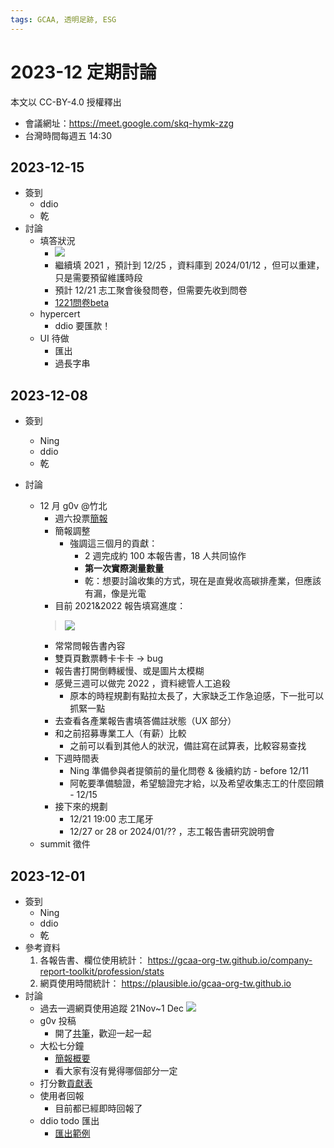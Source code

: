 ```yaml
---
tags: GCAA, 透明足跡, ESG
---
```

# 2023-12 定期討論

本文以 CC-BY-4.0 授權釋出

- 會議網址：https://meet.google.com/skq-hymk-zzg
- 台灣時間每週五 14:30

## 2023-12-15

- 簽到
  - ddio
  - 乾
- 討論
  - 填答狀況
    - ![](https://s3-ap-northeast-1.amazonaws.com/g0v-hackmd-images/uploads/upload_099f449a117de836b138ef8520692d2c.png)
    - 繼續填 2021 ，預計到 12/25 ，資料庫到 2024/01/12 ，但可以重建，只是需要預留維護時段
    - 預計 12/21 志工聚會後發問卷，但需要先收到問卷
    - [1221問卷beta](https://g0v.hackmd.io/dxBI1WGVTRCMxjoj_qHYfw?both)
  - hypercert
    - ddio 要匯款！
  - UI 待做
    - 匯出
    - 過長字串

## 2023-12-08

- 簽到
    - Ning
    - ddio
    - 乾
     
- 討論
    - 12 月 g0v @竹北
        - 週六投票[簡報](https://docs.google.com/presentation/d/1DdcFoj170Xoez1QleAhUg4NwhLzFMLNHIm6rXetpsBI/edit)
        - 簡報調整
          - 強調這三個月的貢獻：
            - 2 週完成約 100 本報告書，18 人共同協作
            - **第一次實際測量數量**
            - 乾：想要討論收集的方式，現在是直覺收高碳排產業，但應該有漏，像是光電
      - 目前 2021&2022 報告填寫進度：
      > ![](https://s3-ap-northeast-1.amazonaws.com/g0v-hackmd-images/uploads/upload_e9603b9f88c51f8304e2da8cf6d001bb.png)
      - 常常問報告書內容
      - 雙頁頁數票轉卡卡卡 -> bug
      - 報告書打開倒轉緩慢、或是圖片太模糊
      - 感覺三週可以做完 2022 ，資料總管人工追殺
          - 原本的時程規劃有點拉太長了，大家缺乏工作急迫感，下一批可以抓緊一點
      - 去查看各產業報告書填答備註狀態（UX 部分）
      - 和之前招募專業工人（有薪）比較
        - 之前可以看到其他人的狀況，備註寫在試算表，比較容易查找
      - 下週時間表
        - Ning 準備參與者提領前的量化問卷 & 後續約訪 - before 12/11
        - 阿乾要準備驗證，希望驗證完才給，以及希望收集志工的什麼回饋 - 12/15
      - 接下來的規劃
        - 12/21 19:00 志工尾牙
        - 12/27 or 28 or 2024/01/?? ，志工報告書研究說明會
    - summit 徵件 


## 2023-12-01

- 簽到
  - Ning
  - ddio
  - 乾
- 參考資料
  1. 各報告書、欄位使用統計： https://gcaa-org-tw.github.io/company-report-toolkit/profession/stats
  2. 網頁使用時間統計： https://plausible.io/gcaa-org-tw.github.io
- 討論
  - 過去一週網頁使用追蹤 21Nov~1 Dec ![](https://s3-ap-northeast-1.amazonaws.com/g0v-hackmd-images/uploads/upload_80db2ad43d808846b5845f40a6e7f2c9.png)
  - g0v 投稿
    - 開了[共筆](https://g0v.hackmd.io/g8S4_fsrSxaL-yw_ikXwWw)，歡迎一起一起
  - 大松七分鐘
      - [簡報概要](https://docs.google.com/document/d/1IZU5mek6omWN4omSK4BbuQzUJUL786GxT1fMUObONsg/edit?usp=sharing)
      - 看大家有沒有覺得哪個部分一定
  - 打分數[貢獻表](https://docs.google.com/spreadsheets/d/1mddVBuxJeTQ7I5cS_tyDEff2ZcC6Vuv1R_MclnwGP_c/edit#gid=0)
  - 使用者回報
      - 目前都已經即時回報了
  -  ddio todo 匯出
      -  [匯出範例](https://docs.google.com/spreadsheets/d/1b8yz-VsZl170fkI7wqDwJVZ5-XiPXljJBW7G-PFylMw/edit?usp=sharing)


